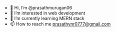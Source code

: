 - 👋 Hi, I’m @prasathmurugan06
- 👀 I’m interested in web development
- 🌱 I’m currently learning MERN stack
- 📫 How to reach me prasathvnr0777@gmail.com

<!---
prasathmurugan06/prasathmurugan06 is a ✨ special ✨ repository because its `README.md` (this file) appears on your GitHub profile.
You can click the Preview link to take a look at your changes.
--->
